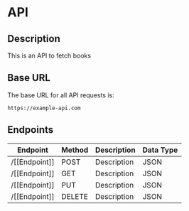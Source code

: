 # API 

## Description

This is an API to fetch books

## Base URL

The base URL for all API requests is:

`https://example-api.com`

## Endpoints

|Endpoint|Method|Description|Data Type|
|-|-|-|-|
|/[[Endpoint]]|POST|Description|JSON|
|/[[Endpoint]]|GET|Description|JSON|
|/[[Endpoint]]|PUT|Description|JSON|
|/[[Endpoint]]|DELETE|Description|JSON|
